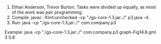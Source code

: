 1) Ethan Anderson, Trevor Burton. Tasks were divided up equally, as most of the work was pair programming.
2) Compile: javac -Xlint:unchecked -cp "./gs-core-1.3.jar:./" p3.java -d .
3) Run: java -cp "./gs-core-1.3.jar:./" com.company.p3 <gmlfile> <iterations> <damp factor>

Example: java -cp "./gs-core-1.3.jar:./" com.company.p3 graph-Fig14.6.gml 3 0.8


